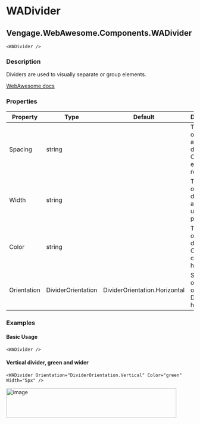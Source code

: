 # WADivider
## Vengage.WebAwesome.Components.WADivider

```HTML+Razor
<WADivider />
```

### Description
Dividers are used to visually separate or group elements.

[WebAwesome docs](https://webawesome.com/docs/components/divider/)

### Properties
| Property | Type   | Default | Description                              |
|----------|--------|---------|------------------------------------------|
| Spacing | string |   | The width of the gap around the divider. In CSS units, e.g. px, rem, pts  |
| Width  | string |   | The width of the divider. In any CSS unit, e.g. px, rem, pts  |
| Color  | string |   |  The color of the divider. Use CSS named colors or hex values |
| Orientation  | DividerOrientation | DividerOrientation.Horizontal  | Set the orientation of the line. Defaults to horizontal.  |

### Examples

#### Basic Usage
```HTML+Razor
<WADivider />
```

#### Vertical divider, green and wider
```HTML+Razor
<WADivider Orientation="DividerOrientation.Vertical" Color="green" Width="5px" />
```

<img width="457" height="79" alt="image" src="https://github.com/user-attachments/assets/ec65bdb9-bd6d-458b-aa98-da084b383ae9" />

